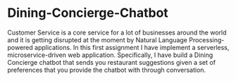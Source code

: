 # Dining-Concierge-Chatbot

Customer Service is a core service for a lot of businesses around the world and it is getting disrupted at the moment by Natural Language Processing-powered applications. In this first assignment I have implement a serverless, microservice-driven web application. Specifically, I have build a Dining Concierge chatbot that sends you restaurant suggestions given a set of preferences that you provide the chatbot with through conversation.


